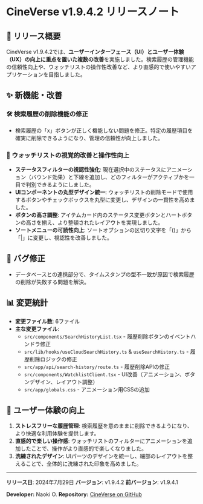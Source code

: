 # CineVerse v1.9.4.2 リリースノート

## 🎉 リリース概要

CineVerse v1.9.4.2では、**ユーザーインターフェース（UI）とユーザー体験（UX）の向上に重点を置いた複数の改善**を実施しました。検索履歴の管理機能の信頼性向上や、ウォッチリストの操作性改善など、より直感的で使いやすいアプリケーションを目指しました。

## ✨ 新機能・改善

### 🛠️ 検索履歴の削除機能の修正
- 検索履歴の「x」ボタンが正しく機能しない問題を修正。特定の履歴項目を確実に削除できるようになり、管理の信頼性が向上しました。

### 🎨 ウォッチリストの視覚的改善と操作性向上
- **ステータスフィルターの視認性強化**: 現在選択中のステータスにアニメーション（バウンド効果）と下線を追加し、どのフィルターがアクティブかを一目で判別できるようにしました。
- **UIコンポーネントの丸型デザイン統一**: ウォッチリストの削除モードで使用するボタンやチェックボックスを丸型に変更し、デザインの一貫性を高めました。
- **ボタンの高さ調整**: アイテムカード内のステータス変更ボタンとハートボタンの高さを揃え、より整頓されたレイアウトを実現しました。
- **ソートメニューの可読性向上**: ソートオプションの区切り文字を「()」から「|」に変更し、視認性を改善しました。

## 🐞 バグ修正
- データベースとの連携部分で、タイムスタンプの型不一致が原因で検索履歴の削除が失敗する問題を解決。

## 📊 変更統計

- **変更ファイル数**: 6ファイル
- **主な変更ファイル**:
  - `src/components/SearchHistoryList.tsx` - 履歴削除ボタンのイベントハンドラ修正
  - `src/lib/hooks/useCloudSearchHistory.ts` & `useSearchHistory.ts` - 履歴削除ロジックの修正
  - `src/app/api/search-history/route.ts` - 履歴削除APIの修正
  - `src/components/WatchlistClient.tsx` - UI改善（アニメーション、ボタンデザイン、レイアウト調整）
  - `src/app/globals.css` - アニメーション用CSSの追加

## 🎯 ユーザー体験の向上

1. **ストレスフリーな履歴管理**: 検索履歴を意のままに削除できるようになり、より快適な利用体験を提供します。
2. **直感的で楽しい操作感**: ウォッチリストのフィルターにアニメーションを追加したことで、操作がより直感的で楽しくなりました。
3. **洗練されたデザイン**: UIパーツのデザインを統一し、細部のレイアウトを整えることで、全体的に洗練された印象を高めました。

---

**リリース日**: 2024年7月29日
**バージョン**: v1.9.4.2
**前バージョン**: v1.9.4.1

**Developer:** Naoki O.
**Repository:** [CineVerse on GitHub](https://github.com/xxnaokixx-zzz/CineVerse) 